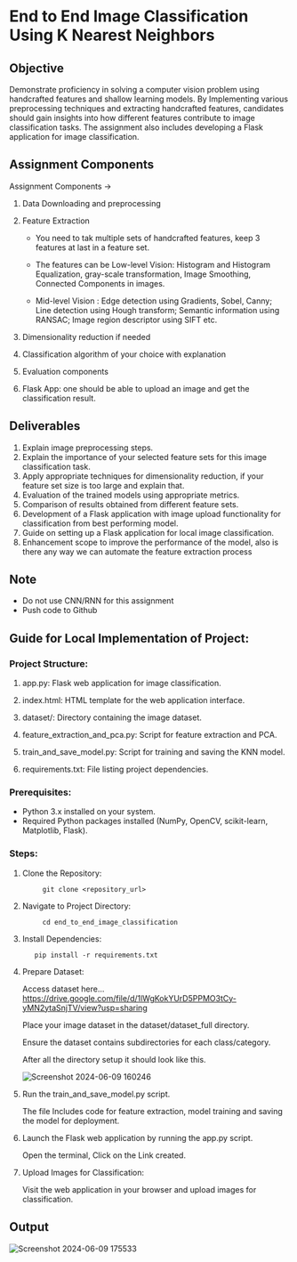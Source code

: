 
# End to End Image Classification Using K Nearest Neighbors

## Objective
Demonstrate proficiency in solving a computer vision problem using handcrafted features and shallow learning models. By Implementing various preprocessing techniques and extracting handcrafted features, candidates should gain insights into how different features contribute to image classification tasks. The assignment also includes developing a Flask application for image classification.

## Assignment Components 
Assignment Components ->
1. Data Downloading and preprocessing
2. Feature Extraction 

    - You need to tak multiple sets of handcrafted features, keep 3 features at last in a feature set.

    - The features can be Low-level Vision: Histogram and Histogram Equalization, gray-scale transformation, Image Smoothing, Connected Components in images. 

    - Mid-level Vision : Edge detection using Gradients, Sobel, Canny; Line detection using Hough transform; Semantic information using RANSAC; Image region descriptor using SIFT etc. 
3. Dimensionality reduction if needed
4. Classification algorithm of your choice with explanation
5. Evaluation components
6. Flask App: one should be able to upload an image and get the classification result.

## Deliverables

1. Explain image preprocessing steps.
2. Explain the importance of your selected feature sets for this image classification task.
3. Apply appropriate techniques for dimensionality reduction, if your feature set size is too large and explain that.
4. Evaluation of the trained models using appropriate metrics.
5. Comparison of results obtained from different feature sets.
6. Development of a Flask application with image upload functionality for classification from best performing model.
7. Guide on setting up a Flask application for local image classification.
8. Enhancement scope to improve the performance of the model, also is there any way we can automate the feature extraction process

## Note
   - Do not use CNN/RNN for this assignment
   - Push code to Github

##  Guide for Local Implementation of Project:

### Project Structure:

   1. app.py: Flask web application for image classification.
   2. index.html: HTML template for the web application interface.
   3. dataset/: Directory containing the image dataset.

   4. feature_extraction_and_pca.py: Script for feature extraction and PCA.

   5. train_and_save_model.py: Script for training and saving the KNN model.

   6. requirements.txt: File listing project dependencies.


### Prerequisites:
   - Python 3.x installed on your system.
   - Required Python packages installed (NumPy, OpenCV, scikit-learn, Matplotlib, Flask).

### Steps:
    
1. Clone the Repository:

            git clone <repository_url>

2. Navigate to Project Directory:

            cd end_to_end_image_classification

3. Install Dependencies:

          pip install -r requirements.txt

4. Prepare Dataset:

     Access dataset here...
       https://drive.google.com/file/d/1lWgKokYUrD5PPMO3tCy-yMN2ytaSnjTV/view?usp=sharing

     Place your image dataset in the dataset/dataset_full directory.

     Ensure the dataset contains subdirectories for each class/category.

   After all the directory setup it should look like this.

   ![Screenshot 2024-06-09 160246](https://github.com/Patrick-1324/Bombay-Software-company-Assignement/assets/59449931/a21ba3b1-e634-4618-927e-b91bdf3a86d9)


6. Run the train_and_save_model.py script.

     The file Includes code for feature extraction, model training and saving the model for deployment.

7. Launch the Flask web application by running the app.py script.        

     Open the terminal, Click on the Link created.

8. Upload Images for Classification:

     Visit the web application in your browser and upload images for classification.

## Output 
![Screenshot 2024-06-09 175533](https://github.com/Patrick-1324/Bombay-Software-company-Assignement/assets/59449931/c4fc633a-c4eb-427d-bca4-8e924cd3ce36)

